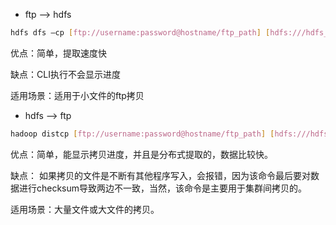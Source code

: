 - ftp --> hdfs
```sh
hdfs dfs –cp [ftp://username:password@hostname/ftp_path] [hdfs:///hdfs_path]
```

优点：简单，提取速度快

缺点：CLI执行不会显示进度

适用场景：适用于小文件的ftp拷贝

- hdfs --> ftp 

```sh
hadoop distcp [ftp://username:password@hostname/ftp_path] [hdfs:///hdfs_path]
```
优点：简单，能显示拷贝进度，并且是分布式提取的，数据比较快。

缺点： 如果拷贝的文件是不断有其他程序写入，会报错，因为该命令最后要对数据进行checksum导致两边不一致，当然，该命令是主要用于集群间拷贝的。

适用场景：大量文件或大文件的拷贝。


